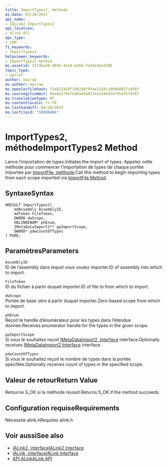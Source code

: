 ```yaml
---
title: ImportTypes2, méthode
ms.date: 03/30/2017
api_name:
- IALink2.ImportTypes2
api_location:
- alink.dll
api_type:
- COM
f1_keywords:
- ImportTypes2
helpviewer_keywords:
- ImportTypes2 method
ms.assetid: 32f3ba58-9695-41e9-ba58-fd19e45ed396
topic_type:
- apiref
author: mairaw
ms.author: mairaw
ms.openlocfilehash: f14822a58f3982d6f9fee1328c10b960657c056f
ms.sourcegitcommit: 0be8a279af6d8a43e03141e349d3efd5d35f8767
ms.translationtype: MT
ms.contentlocale: fr-FR
ms.lasthandoff: 04/18/2019
ms.locfileid: "59098466"
---
```

# <a name="importtypes2-method"></a><span data-ttu-id="70703-102">ImportTypes2, méthode</span><span class="sxs-lookup"><span data-stu-id="70703-102">ImportTypes2 Method</span></span>
<span data-ttu-id="70703-103">Lance l’importation de types.</span><span class="sxs-lookup"><span data-stu-id="70703-103">Initiates the import of types.</span></span> <span data-ttu-id="70703-104">Appelez cette méthode pour commencer l’importation de types de chaque portée importée par [ImportFile, méthode](../../../../docs/framework/unmanaged-api/alink/importfile-method.md).</span><span class="sxs-lookup"><span data-stu-id="70703-104">Call this method to begin importing types from each scope imported via [ImportFile Method](../../../../docs/framework/unmanaged-api/alink/importfile-method.md).</span></span>  
  
## <a name="syntax"></a><span data-ttu-id="70703-105">Syntaxe</span><span class="sxs-lookup"><span data-stu-id="70703-105">Syntax</span></span>  
  
```  
HRESULT ImportTypes2(  
    mdAssembly AssemblyID,  
    mdToken FileToken,  
    DWORD dwScope,  
    HALINKENUM* phEnum,  
    IMetaDataImport2** ppImportScope,  
    DWORD* pdwCountOfTypes  
) PURE;  
```  
  
## <a name="parameters"></a><span data-ttu-id="70703-106">Paramètres</span><span class="sxs-lookup"><span data-stu-id="70703-106">Parameters</span></span>  
 `AssemblyID`  
 <span data-ttu-id="70703-107">ID de l’assembly dans lequel vous voulez importer.</span><span class="sxs-lookup"><span data-stu-id="70703-107">ID of assembly into which to import.</span></span>  
  
 `FileToken`  
 <span data-ttu-id="70703-108">ID du fichier à partir duquel importer.</span><span class="sxs-lookup"><span data-stu-id="70703-108">ID of file to from which to import.</span></span>  
  
 `dwScope`  
 <span data-ttu-id="70703-109">Portée de base zéro à partir duquel importer.</span><span class="sxs-lookup"><span data-stu-id="70703-109">Zero-based scope from which to import.</span></span>  
  
 `phEnum`  
 <span data-ttu-id="70703-110">Reçoit le handle d’énumérateur pour les types dans l’étendue donnée.</span><span class="sxs-lookup"><span data-stu-id="70703-110">Receives enumerator handle for the types in the given scope.</span></span>  
  
 `ppImportScope`  
 <span data-ttu-id="70703-111">Si vous le souhaitez reçoit [IMetaDataImport2, Interface](../../../../docs/framework/unmanaged-api/metadata/imetadataimport2-interface.md) interface.</span><span class="sxs-lookup"><span data-stu-id="70703-111">Optionally receives [IMetaDataImport2 Interface](../../../../docs/framework/unmanaged-api/metadata/imetadataimport2-interface.md) interface.</span></span>  
  
 `pdwCountOfTypes`  
 <span data-ttu-id="70703-112">Si vous le souhaitez reçoit le nombre de types dans la portée spécifiée.</span><span class="sxs-lookup"><span data-stu-id="70703-112">Optionally receives count of types in the specified scope.</span></span>  
  
## <a name="return-value"></a><span data-ttu-id="70703-113">Valeur de retour</span><span class="sxs-lookup"><span data-stu-id="70703-113">Return Value</span></span>  
 <span data-ttu-id="70703-114">Retourne S_OK si la méthode réussit.</span><span class="sxs-lookup"><span data-stu-id="70703-114">Returns S_OK if the method succeeds.</span></span>  
  
## <a name="requirements"></a><span data-ttu-id="70703-115">Configuration requise</span><span class="sxs-lookup"><span data-stu-id="70703-115">Requirements</span></span>  
 <span data-ttu-id="70703-116">Nécessite alink.h</span><span class="sxs-lookup"><span data-stu-id="70703-116">Requires alink.h</span></span>  
  
## <a name="see-also"></a><span data-ttu-id="70703-117">Voir aussi</span><span class="sxs-lookup"><span data-stu-id="70703-117">See also</span></span>

- [<span data-ttu-id="70703-118">IALink2, interface</span><span class="sxs-lookup"><span data-stu-id="70703-118">IALink2 Interface</span></span>](../../../../docs/framework/unmanaged-api/alink/ialink2-interface.md)
- [<span data-ttu-id="70703-119">IALink, interface</span><span class="sxs-lookup"><span data-stu-id="70703-119">IALink Interface</span></span>](../../../../docs/framework/unmanaged-api/alink/ialink-interface.md)
- [<span data-ttu-id="70703-120">API ALink</span><span class="sxs-lookup"><span data-stu-id="70703-120">ALink API</span></span>](../../../../docs/framework/unmanaged-api/alink/index.md)

